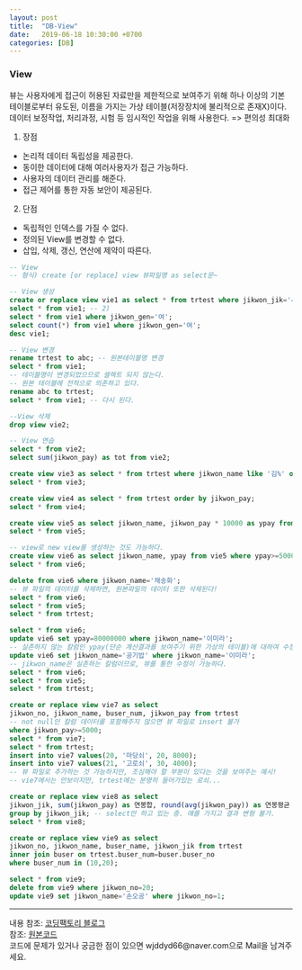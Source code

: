 ```yaml
---
layout: post
title:  "DB-View"
date:   2019-06-18 10:30:00 +0700
categories: [DB]
---
```


###  View
뷰는 사용자에게 접근이 허용된 자료만을 제한적으로 보여주기 위해 하나 이상의 기본 테이블로부터 유도된, 이름을 가지는 가상 테이블(저장장치에 불리적으로 존재X)이다.  
데이터 보정작업, 처리과정, 시험 등 임시적인 작업을 위해 사용한다. => 편의성 최대화  
1. 장점
 - 논리적 데이터 독립성을 제공한다.
 - 동이한 데이터에 대해 여러사용자가 접근 가능하다.
 - 사용자의 데이터 관리를 해준다.
 - 접근 제어를 통한 자동 보안이 제공된다.
2. 단점
 - 독립적인 인덱스를 가질 수 없다.
 - 정의된 View를 변경할 수 없다.
 - 삽입, 삭제, 갱신, 연산에 제약이 따른다.

```sql
-- View
-- 형식) create [or replace] view 뷰파일명 as select문~

-- View 생성
create or replace view vie1 as select * from trtest where jikwon_jik='사원'; -- 1)
select * from vie1; -- 2)
select * from vie1 where jikwon_gen='여';
select count(*) from vie1 where jikwon_gen='여';
desc vie1;

-- View 변경
rename trtest to abc; -- 원본테이블명 변경
select * from vie1; 
-- 테이블명이 변경되었으므로 셀렉트 되지 않는다. 
-- 원본 테이블에 전적으로 의존하고 있다.
rename abc to trtest;
select * from vie1; -- 다시 된다.

--View 삭제
drop view vie2; 

-- View 연습
select * from vie2;
select sum(jikwon_pay) as tot from vie2;

create view vie3 as select * from trtest where jikwon_name like '김%' or jikwon_name like '이%';
select * from vie3;

create view vie4 as select * from trtest order by jikwon_pay;
select * from vie4;

create view vie5 as select jikwon_name, jikwon_pay * 10000 as ypay from trtest;
select * from vie5;

-- view로 new view를 생성하는 것도 가능하다.
create view vie6 as select jikwon_name, ypay from vie5 where ypay>=50000000;
select * from vie6;

delete from vie6 where jikwon_name='채송화';
-- 뷰 파일의 데이터를 삭제하면, 원본파일의 데이터 또한 삭제된다!
select * from vie6;
select * from vie5;
select * from trtest;

select * from vie6;
update vie6 set ypay=80000000 where jikwon_name='이미라';
-- 실존하지 않는 칼럼인 ypay(단순 계산결과를 보여주기 위한 가상의 테이블)에 대하여 수정이 불가하다. 
update vie6 set jikwon_name='공기밥' where jikwon_name='이미라';
-- jikwon_name은 실존하는 칼럼이므로, 뷰를 통한 수정이 가능하다. 
select * from vie6;
select * from vie5;
select * from trtest;

create or replace view vie7 as select
jikwon_no, jikwon_name, buser_num, jikwon_pay from trtest 
-- not null인 칼럼 데이터를 포함해주지 않으면 뷰 파일로 insert 불가
where jikwon_pay>=5000;
select * from vie7; 
select * from trtest;
insert into vie7 values(20, '마당쇠', 20, 8000);
insert into vie7 values(21, '고로쇠', 30, 4000); 
-- 뷰 파일로 추가하는 것 가능하지만, 조심해야 할 부분이 있다는 것을 보여주는 예시!
-- vie7에서는 안보이지만, trtest에는 분명히 들어가있는 로쇠...

create or replace view vie8 as select
jikwon_jik, sum(jikwon_pay) as 연봉합, round(avg(jikwon_pay)) as 연봉평균 from trtest
group by jikwon_jik; -- select만 하고 있는 중. 얘를 가지고 결과 변형 불가.
select * from vie8;

create or replace view vie9 as select
jikwon_no, jikwon_name, buser_name, jikwon_jik from trtest
inner join buser on trtest.buser_num=buser.buser_no
where buser_num in (10,20);

select * from vie9;
delete from vie9 where jikwon_no=20;
update vie9 set jikwon_name='손오공' where jikwon_no=1;
```

<hr>
내용 참조: <a href="https://coding-factory.tistory.com/224">코딩팩토리 블로그</a><br>
참조: <a href="https://github.com/wjddyd66/DB/tree/master/View">원본코드</a><br>
코드에 문제가 있거나 궁금한 점이 있으면 wjddyd66@naver.com으로  Mail을 남겨주세요.